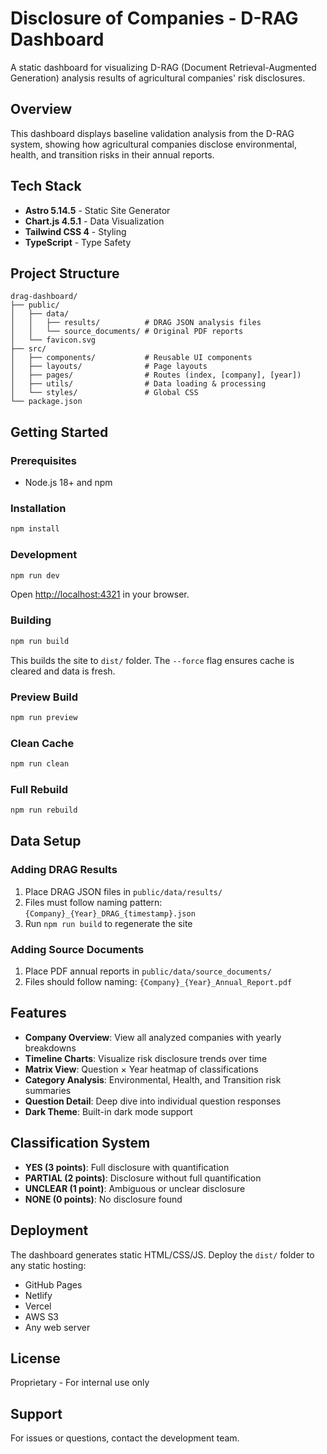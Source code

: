 # Disclosure of Companies - D-RAG Dashboard

A static dashboard for visualizing D-RAG (Document Retrieval-Augmented Generation) analysis results of agricultural companies' risk disclosures.

## Overview

This dashboard displays baseline validation analysis from the D-RAG system, showing how agricultural companies disclose environmental, health, and transition risks in their annual reports.

## Tech Stack

- **Astro 5.14.5** - Static Site Generator
- **Chart.js 4.5.1** - Data Visualization
- **Tailwind CSS 4** - Styling
- **TypeScript** - Type Safety

## Project Structure

```
drag-dashboard/
├── public/
│   ├── data/
│   │   ├── results/          # DRAG JSON analysis files
│   │   └── source_documents/ # Original PDF reports
│   └── favicon.svg
├── src/
│   ├── components/           # Reusable UI components
│   ├── layouts/              # Page layouts
│   ├── pages/                # Routes (index, [company], [year])
│   ├── utils/                # Data loading & processing
│   └── styles/               # Global CSS
└── package.json
```

## Getting Started

### Prerequisites

- Node.js 18+ and npm

### Installation

```bash
npm install
```

### Development

```bash
npm run dev
```

Open [http://localhost:4321](http://localhost:4321) in your browser.

### Building

```bash
npm run build
```

This builds the site to `dist/` folder. The `--force` flag ensures cache is cleared and data is fresh.

### Preview Build

```bash
npm run preview
```

### Clean Cache

```bash
npm run clean
```

### Full Rebuild

```bash
npm run rebuild
```

## Data Setup

### Adding DRAG Results

1. Place DRAG JSON files in `public/data/results/`
2. Files must follow naming pattern: `{Company}_{Year}_DRAG_{timestamp}.json`
3. Run `npm run build` to regenerate the site

### Adding Source Documents

1. Place PDF annual reports in `public/data/source_documents/`
2. Files should follow naming: `{Company}_{Year}_Annual_Report.pdf`

## Features

- **Company Overview**: View all analyzed companies with yearly breakdowns
- **Timeline Charts**: Visualize risk disclosure trends over time
- **Matrix View**: Question × Year heatmap of classifications
- **Category Analysis**: Environmental, Health, and Transition risk summaries
- **Question Detail**: Deep dive into individual question responses
- **Dark Theme**: Built-in dark mode support

## Classification System

- **YES (3 points)**: Full disclosure with quantification
- **PARTIAL (2 points)**: Disclosure without full quantification
- **UNCLEAR (1 point)**: Ambiguous or unclear disclosure
- **NONE (0 points)**: No disclosure found

## Deployment

The dashboard generates static HTML/CSS/JS. Deploy the `dist/` folder to any static hosting:

- GitHub Pages
- Netlify
- Vercel
- AWS S3
- Any web server

## License

Proprietary - For internal use only

## Support

For issues or questions, contact the development team.
